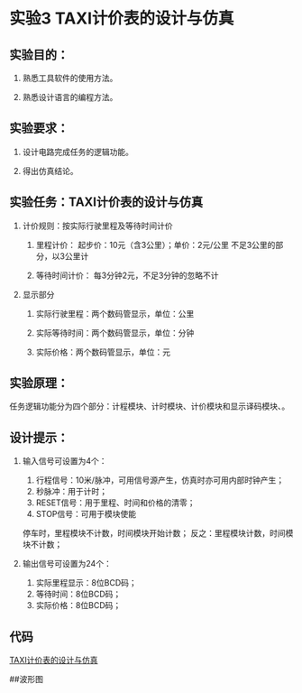 # 实验3  TAXI计价表的设计与仿真

## 实验目的：

1. 熟悉工具软件的使用方法。

2. 熟悉设计语言的编程方法。

## 实验要求：

1. 设计电路完成任务的逻辑功能。

2. 得出仿真结论。

## 实验任务：TAXI计价表的设计与仿真

1. 计价规则：按实际行驶里程及等待时间计价

	1. 里程计价：
   			起步价：10元（含3公里）；单价：2元/公里
			不足3公里的部分，以3公里计
			
	2. 等待时间计价：
			每3分钟2元，不足3分钟的忽略不计
			
2. 显示部分

	1. 实际行驶里程：两个数码管显示，单位：公里
	
	2. 实际等待时间：两个数码管显示，单位：分钟
	
	3. 实际价格：两个数码管显示，单位：元
	
## 实验原理：
任务逻辑功能分为四个部分：计程模块、计时模块、计价模块和显示译码模块、。

## 设计提示：

1. 输入信号可设置为4个：

	1. 行程信号：10米/脉冲，可用信号源产生，仿真时亦可用内部时钟产生；
	2. 秒脉冲：用于计时；
	3. RESET信号：用于里程、时间和价格的清零；
	4. STOP信号：可用于模块使能
	
	停车时，里程模块不计数，时间模块开始计数；
	反之：里程模块计数，时间模块不计数；
	
2. 输出信号可设置为24个：

	1. 实际里程显示：8位BCD码；
	2. 等待时间：8位BCD码；
	3. 实际价格：8位BCD码；

## 代码

[TAXI计价表的设计与仿真](https://github.com/ashuihui/Fpga_study/blob/master/CODE/taxi.v)

##波形图
